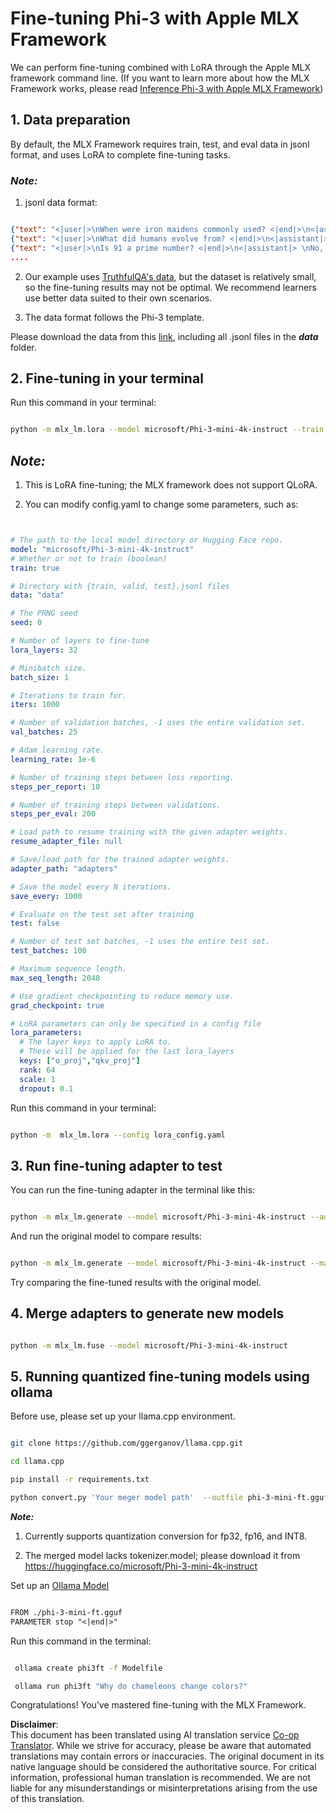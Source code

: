 <!--
CO_OP_TRANSLATOR_METADATA:
{
  "original_hash": "2b94610e2f6fe648e01fa23626f0dd03",
  "translation_date": "2025-07-17T07:56:04+00:00",
  "source_file": "md/03.FineTuning/FineTuning_MLX.md",
  "language_code": "en"
}
-->
# **Fine-tuning Phi-3 with Apple MLX Framework**

We can perform fine-tuning combined with LoRA through the Apple MLX framework command line. (If you want to learn more about how the MLX Framework works, please read [Inference Phi-3 with Apple MLX Framework](../03.FineTuning/03.Inference/MLX_Inference.md))

## **1. Data preparation**

By default, the MLX Framework requires train, test, and eval data in jsonl format, and uses LoRA to complete fine-tuning tasks.

### ***Note:***

1. jsonl data format:

```json

{"text": "<|user|>\nWhen were iron maidens commonly used? <|end|>\n<|assistant|> \nIron maidens were never commonly used <|end|>"}
{"text": "<|user|>\nWhat did humans evolve from? <|end|>\n<|assistant|> \nHumans and apes evolved from a common ancestor <|end|>"}
{"text": "<|user|>\nIs 91 a prime number? <|end|>\n<|assistant|> \nNo, 91 is not a prime number <|end|>"}
....

```

2. Our example uses [TruthfulQA's data](https://github.com/sylinrl/TruthfulQA/blob/main/TruthfulQA.csv), but the dataset is relatively small, so the fine-tuning results may not be optimal. We recommend learners use better data suited to their own scenarios.

3. The data format follows the Phi-3 template.

Please download the data from this [link](../../../../code/04.Finetuning/mlx), including all .jsonl files in the ***data*** folder.

## **2. Fine-tuning in your terminal**

Run this command in your terminal:

```bash

python -m mlx_lm.lora --model microsoft/Phi-3-mini-4k-instruct --train --data ./data --iters 1000 

```

## ***Note:***

1. This is LoRA fine-tuning; the MLX framework does not support QLoRA.

2. You can modify config.yaml to change some parameters, such as:

```yaml


# The path to the local model directory or Hugging Face repo.
model: "microsoft/Phi-3-mini-4k-instruct"
# Whether or not to train (boolean)
train: true

# Directory with {train, valid, test}.jsonl files
data: "data"

# The PRNG seed
seed: 0

# Number of layers to fine-tune
lora_layers: 32

# Minibatch size.
batch_size: 1

# Iterations to train for.
iters: 1000

# Number of validation batches, -1 uses the entire validation set.
val_batches: 25

# Adam learning rate.
learning_rate: 1e-6

# Number of training steps between loss reporting.
steps_per_report: 10

# Number of training steps between validations.
steps_per_eval: 200

# Load path to resume training with the given adapter weights.
resume_adapter_file: null

# Save/load path for the trained adapter weights.
adapter_path: "adapters"

# Save the model every N iterations.
save_every: 1000

# Evaluate on the test set after training
test: false

# Number of test set batches, -1 uses the entire test set.
test_batches: 100

# Maximum sequence length.
max_seq_length: 2048

# Use gradient checkpointing to reduce memory use.
grad_checkpoint: true

# LoRA parameters can only be specified in a config file
lora_parameters:
  # The layer keys to apply LoRA to.
  # These will be applied for the last lora_layers
  keys: ["o_proj","qkv_proj"]
  rank: 64
  scale: 1
  dropout: 0.1


```

Run this command in your terminal:

```bash

python -m  mlx_lm.lora --config lora_config.yaml

```

## **3. Run fine-tuning adapter to test**

You can run the fine-tuning adapter in the terminal like this:

```bash

python -m mlx_lm.generate --model microsoft/Phi-3-mini-4k-instruct --adapter-path ./adapters --max-token 2048 --prompt "Why do chameleons change colors? " --eos-token "<|end|>"    

```

And run the original model to compare results:

```bash

python -m mlx_lm.generate --model microsoft/Phi-3-mini-4k-instruct --max-token 2048 --prompt "Why do chameleons change colors? " --eos-token "<|end|>"    

```

Try comparing the fine-tuned results with the original model.

## **4. Merge adapters to generate new models**

```bash

python -m mlx_lm.fuse --model microsoft/Phi-3-mini-4k-instruct

```

## **5. Running quantized fine-tuning models using ollama**

Before use, please set up your llama.cpp environment.

```bash

git clone https://github.com/ggerganov/llama.cpp.git

cd llama.cpp

pip install -r requirements.txt

python convert.py 'Your meger model path'  --outfile phi-3-mini-ft.gguf --outtype f16 

```

***Note:***

1. Currently supports quantization conversion for fp32, fp16, and INT8.

2. The merged model lacks tokenizer.model; please download it from https://huggingface.co/microsoft/Phi-3-mini-4k-instruct

Set up an [Ollama Model](https://ollama.com/)

```txt

FROM ./phi-3-mini-ft.gguf
PARAMETER stop "<|end|>"

```

Run this command in the terminal:

```bash

 ollama create phi3ft -f Modelfile 

 ollama run phi3ft "Why do chameleons change colors?" 

```

Congratulations! You’ve mastered fine-tuning with the MLX Framework.

**Disclaimer**:  
This document has been translated using AI translation service [Co-op Translator](https://github.com/Azure/co-op-translator). While we strive for accuracy, please be aware that automated translations may contain errors or inaccuracies. The original document in its native language should be considered the authoritative source. For critical information, professional human translation is recommended. We are not liable for any misunderstandings or misinterpretations arising from the use of this translation.